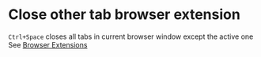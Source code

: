 # Close other tab browser extension
`Ctrl+Space` closes all tabs in current browser window except the active one
See [Browser Extensions](https://developer.mozilla.org/en-US/docs/Mozilla/Add-ons/WebExtensions)
